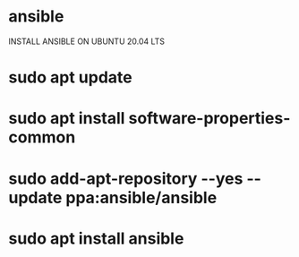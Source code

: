 # ansible
INSTALL ANSIBLE ON UBUNTU 20.04 LTS
#  sudo apt update
#  sudo apt install software-properties-common
#  sudo add-apt-repository --yes --update ppa:ansible/ansible
#  sudo apt install ansible
